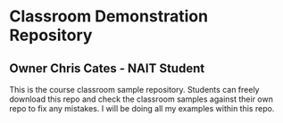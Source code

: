# Classroom Demonstration Repository

## Owner Chris Cates - NAIT Student

This is the course classroom sample repository. Students can freely download this repo and check the classroom samples against their own repo to fix any mistakes. I will be doing all my examples within this repo.
